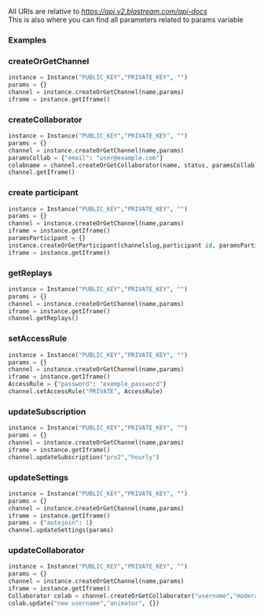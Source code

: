 All URIs are relative to *https://api.v2.blastream.com/api-docs*  
This is also where you can find all parameters related to params variable

### Examples

### createOrGetChannel

```python
instance = Instance("PUBLIC_KEY","PRIVATE_KEY", "")
params = {}
channel = instance.createOrGetChannel(name,params)
iframe = instance.getIframe()
```
### createCollaborator

```python
instance = Instance("PUBLIC_KEY","PRIVATE_KEY", "")
params = {}
channel = instance.createOrGetChannel(name,params)
paramsCollab = {"email": "user@example.com"}
colabname = channel.createOrGetCollaborator(name, status, paramsCollab)
channel.getIframe()
  ```
  ### create participant
  
  ```python
  instance = Instance("PUBLIC_KEY","PRIVATE_KEY", "")
  params = {}
  channel = instance.createOrGetChannel(name,params)
  iframe = instance.getIframe()
  paramsParticipant = {}
  instance.createOrGetParticipant(channelslug,participant id, paramsParticipant)
  iframe = instance.getIframe()
```

### getReplays

```python
instance = Instance("PUBLIC_KEY","PRIVATE_KEY", "")
params = {}
channel = instance.createOrGetChannel(name,params)
iframe = instance.getIframe()
channel.getReplays()
```

### setAccessRule

```python
instance = Instance("PUBLIC_KEY","PRIVATE_KEY", "")
params = {}
channel = instance.createOrGetChannel(name,params)
iframe = instance.getIframe()
AccessRule = {"password": "exemple_password"}
channel.setAccessRule("PRIVATE", AccessRule)
```

### updateSubscription

```python
instance = Instance("PUBLIC_KEY","PRIVATE_KEY", "")
params = {}
channel = instance.createOrGetChannel(name,params)
iframe = instance.getIframe()
channel.updateSubscription("pro2","hourly")
```

### updateSettings

```python
instance = Instance("PUBLIC_KEY","PRIVATE_KEY", "")
params = {}
channel = instance.createOrGetChannel(name,params)
iframe = instance.getIframe()
params = {"autojoin": 1}
channel.updateSettings(params)
```

### updateCollaborator

```python
instance = Instance("PUBLIC_KEY","PRIVATE_KEY", "")
params = {}
channel = instance.createOrGetChannel(name,params)
iframe = instance.getIframe()
Collaborator colab = channel.createOrGetCollaborator("username","moderator", {})
colab.update("new username","animator", {})
```
